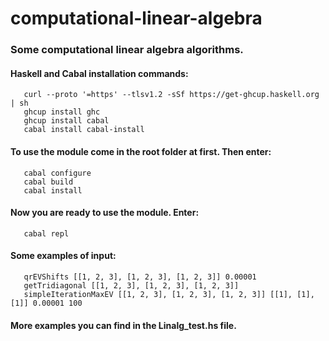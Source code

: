# computational-linear-algebra
### Some computational linear algebra algorithms.

#### Haskell and Cabal installation commands:
``` 
   curl --proto '=https' --tlsv1.2 -sSf https://get-ghcup.haskell.org | sh
   ghcup install ghc
   ghcup install cabal
   cabal install cabal-install
```

#### To use the module come in the root folder at first. Then enter: 
```
   cabal configure
   cabal build
   cabal install
```
#### Now you are ready to use the module. Enter:
```
   cabal repl
```
   
#### Some examples of input:
```
   qrEVShifts [[1, 2, 3], [1, 2, 3], [1, 2, 3]] 0.00001
   getTridiagonal [[1, 2, 3], [1, 2, 3], [1, 2, 3]]
   simpleIterationMaxEV [[1, 2, 3], [1, 2, 3], [1, 2, 3]] [[1], [1], [1]] 0.00001 100
```

#### More examples you can find in the Linalg_test.hs file.
